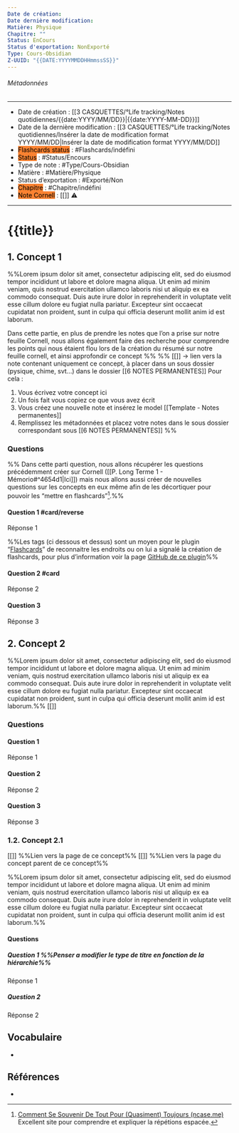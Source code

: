```yaml
---
Date de création:
Date dernière modification:
Matière: Physique
Chapitre: ""
Status: EnCours
Status d'exportation: NonExporté
Type: Cours-Obsidian
Z-UUID: "{{DATE:YYYYMMDDHHmmssSS}}"
---
```

###### Métadonnées
------- --
- Date de création : [[3 CASQUETTES/°Life tracking/Notes quotidiennes/{{date:YYYY/MM/DD}}|{{date:YYYY-MM-DD}}]]
- Date de la dernière modification : [[3 CASQUETTES/°Life tracking/Notes quotidiennes/Insérer la date de modification format YYYY/MM/DD|Insérer la date de modification format YYYY/MM/DD]]
- <mark style='background:#fa8231'>Flashcards status</mark> : #Flashcards/indéfini
- <mark style='background:#fa8231'>Status</mark> : #Status/Encours 
- Type de note : #Type/Cours-Obsidian
- Matière : #Matière/Physique 
- Status d’exportation : #Exporté/Non 
- <mark style='background:#fa8231'>Chapitre</mark> : #Chapitre/indéfini
- <mark style='background:#fa8231'>Note Cornell</mark> : [[]] ⚠️
--- --
# {{title}}
## 1. Concept 1

%%Lorem ipsum dolor sit amet, consectetur adipiscing elit, sed do eiusmod tempor incididunt ut labore et dolore magna aliqua. Ut enim ad minim veniam, quis nostrud exercitation ullamco laboris nisi ut aliquip ex ea commodo consequat. Duis aute irure dolor in reprehenderit in voluptate velit esse cillum dolore eu fugiat nulla pariatur. Excepteur sint occaecat cupidatat non proident, sunt in culpa qui officia deserunt mollit anim id est laborum.

Dans cette partie, en plus de prendre les notes que l’on a prise sur notre feuille Cornell, nous allons également faire des recherche pour comprendre les points qui nous étaient flou lors de la création du résumé sur notre feuille cornell, et ainsi approfondir ce concept %%
%%
[[]] → lien vers la note contenant uniquement ce concept, à placer dans un sous dossier (pysique, chime, svt…) dans le dossier [[6 NOTES PERMANENTES]]
Pour cela :
1. Vous écrivez votre concept ici 
2. Un fois fait vous copiez ce que vous avez écrit 
3. Vous créez une nouvelle note et insérez le model [[Template - Notes permanentes]] 
4. Remplissez les métadonnées et placez votre notes dans le sous dossier correspondant sous [[6 NOTES PERMANENTES]]
%%
### Questions

%% Dans cette parti question, nous allons récupérer les questions précédemment créer sur Cornell ([[P. Long Terme 1 - Mémorio#^4654d1|Ici]]) mais nous allons aussi créer de nouvelles questions sur les concepts en eux même afin de les décortiquer pour pouvoir les “mettre en flashcards”[^1].%%

#### Question 1 #card/reverse
Réponse 1

%%Les tags (ci dessous et dessus) sont un moyen pour le plugin “[Flashcards](https://github.com/reuseman/flashcards-obsidian)” de reconnaitre les endroits ou on lui a signalé la création de flashcards, pour plus d’information voir la page [GitHub de ce plugin](https://github.com/reuseman/flashcards-obsidian/wiki)%%
#### Question 2 #card 
Réponse 2
#### Question 3
Réponse 3

## 2. Concept 2

%%Lorem ipsum dolor sit amet, consectetur adipiscing elit, sed do eiusmod tempor incididunt ut labore et dolore magna aliqua. Ut enim ad minim veniam, quis nostrud exercitation ullamco laboris nisi ut aliquip ex ea commodo consequat. Duis aute irure dolor in reprehenderit in voluptate velit esse cillum dolore eu fugiat nulla pariatur. Excepteur sint occaecat cupidatat non proident, sunt in culpa qui officia deserunt mollit anim id est laborum.%%
[[]]
### Questions

#### Question 1
Réponse 1
#### Question 2
Réponse 2
#### Question 3
Réponse 3

### 1.2. Concept 2.1
[[]] %%Lien vers la page de ce concept%%
[[]] %%Lien vers la page du concept parent de ce concept%%

%%Lorem ipsum dolor sit amet, consectetur adipiscing elit, sed do eiusmod tempor incididunt ut labore et dolore magna aliqua. Ut enim ad minim veniam, quis nostrud exercitation ullamco laboris nisi ut aliquip ex ea commodo consequat. Duis aute irure dolor in reprehenderit in voluptate velit esse cillum dolore eu fugiat nulla pariatur. Excepteur sint occaecat cupidatat non proident, sunt in culpa qui officia deserunt mollit anim id est laborum.%%
#### Questions
##### Question 1 %%Penser a modifier le type de titre en fonction de la hiérarchie%%
Réponse 1
##### Question 2 
Réponse 2 





## Vocabulaire
<!-- Links to definition pages -->
- 

## Références
<!-- Links to pages not referenced in the content -->
- 










[^1]: [Comment Se Souvenir De Tout Pour (Quasiment) Toujours (ncase.me)](https://ncase.me/remember/fr.html) Excellent site pour comprendre et expliquer la répétions espacée.
